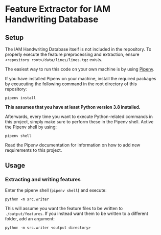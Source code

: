 # Feature Extractor for IAM Handwriting Database

## Setup

The IAM Handwriting Database itself is not included in the repository. To properly execute the feature preprocessing and
extraction, ensure `<repository root>/data/lines/lines.tgz` exists.

The easiest way to run this code on your own machine is by using [Pipenv](https://pypi.org/project/pipenv/).

If you have installed Pipenv on your machine, install the required packages by exeucuting the following command in the
root directory of this repository:

```shell
pipenv install
 ```

**This assumes that you have at least Python version 3.8 installed.**

Afterwards, every time you want to execute Python-related commands in this project, simply make sure to perform these in
the Pipenv shell. Active the Pipenv shell by using:

```shell
pipenv shell
```

Read the Pipenv documentation for information on how to add new requirements to this project.

## Usage

### Extracting and writing features

Enter the pipenv shell (`pipenv shell`) and execute:

```shell
python -m src.writer
```

This will assume you want the feature files to be written to `./output/features`. If you instead want them to be written
to a different folder, add an argument:

```shell
python -m src.writer <output directory>
```
